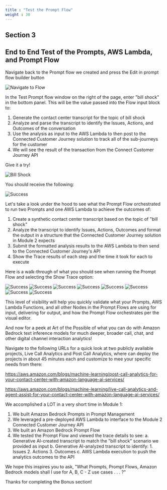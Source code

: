 ```yaml
---
title : "Test the Prompt Flow"
weight : 30
---
```


## Section 3
## End to End Test of the Prompts, AWS Lambda, and Prompt Flow

Navigate back to the Prompt flow we created and press the Edit in prompt flow builder button

![Navigate to Flow](/static/Module1Images/NavagateToFlowEdit.png)

In the Test Prompt flow window on the right of the page, enter "bill shock" in the bottom panel.  This will be the value passed into the Flow input block to:

1.  Generate the contact center transcript for the topic of bill shock
2.  Analyze and parse the transcript to identify the Issues, Actions, and Outcomes of the conversation
3.  Use the analysis as input to the AWS Lambda to then post to the Connected Customer Journey solution to track all of the sub-journeys for the customer
4.  We will see the result of the transaction from the Connect Customer Journey API

Give it a try!

![Bill Shock](/static/Module1Images/TestPromptInputA.png)

You should receive the following:

![Success](/static/Module1Images/SuccessfulTest.png)

Let's take a look under the hood to see what the Prompt Flow orchestrated to run two Prompts and one AWS Lambda to achieve the outcomes of:

1.  Create a synthetic contact center transcript based on the topic of "bill shock"
2.  Analyze the transcript to identify Issues, Actions, Outcomes and format the output in a structure that the Connected Customer Journey solution in Module 2 expects
3.  Submit the formatted analysis results to the AWS Lambda to then send to the Connected Customer Journey's API
4.  Show the Trace results of each step and the time it took for each to execute

Here is a walk-through of what you should see when running the Prompt Flow and selecting the Show Trace option:

![Success](/static/Module1Images/Trace1.png)
![Success](/static/Module1Images/Trace2.png)
![Success](/static/Module1Images/Trace3.png)
![Success](/static/Module1Images/Trace4.png)
![Success](/static/Module1Images/Trace5.png)
![Success](/static/Module1Images/Trace6.png)
![Success](/static/Module1Images/Trace7.png)
![Success](/static/Module1Images/Trace8.png)

This level of visibility will help you quickly validate what your Prompts, AWS Lambda Functions, and all other Nodes in the Prompt Flows are using for input, delivering for output, and how the Prompt Flow orchestrates per the visual editor.

And now for a peek at Art of the Possible of what you can do with Amazon Bedrock text inference models for much deeper, broader call, chat, and other digital channel interaction analytics!

Navigate to the following URLs for a quick look at two publicly available projects, Live Call Analytics and Post Call Analytics, where can deploy the projects in about 45 minutes each and customize to mee your specific needs from there:

https://aws.amazon.com/blogs/machine-learning/post-call-analytics-for-your-contact-center-with-amazon-language-ai-services/

https://aws.amazon.com/blogs/machine-learning/live-call-analytics-and-agent-assist-for-your-contact-center-with-amazon-language-ai-services/

We accomplished a LOT in a very short time in Module 1:

1. We built Amazon Bedrock Prompts in Prompt Management
2. We leveraged a pre-deployed AWS Lambda to interface to the Module 2 Connected Customer Journey API
3. We built an Amazon Bedrock Prompt Flow
4. We tested the Prompt Flow and viewed the trace details to see:
    a. Generative AI-created transcript to match the "bill shock" scenario we provided as input
    b. Generative AI-analyzed transcript to identify:
        1. Issues
        2. Actions
        3. Outcomes
    c. AWS Lambda execution to push the analytics outcomes to the API

We hope this inspires you to ask, "What Prompts, Prompt Flows, Amazon Bedrock models shall I use for A, B, C - Z use cases . . . ?" 

Thanks for completing the Bonus section!